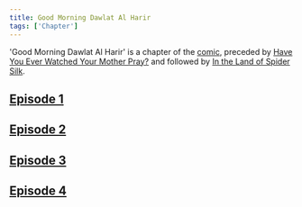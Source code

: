 ```yaml
---
title: Good Morning Dawlat Al Harir 
tags: ['Chapter']
---
```

'Good Morning Dawlat Al Harir' is a chapter of the [comic](/_wiki/index.md), preceded by [Have You Ever Watched Your Mother Pray?](/_wiki/have-you-ever-watched-your-mother-pray.md) and followed by [In the Land of Spider Silk](/_wiki/in-the-land-of-spider-silk.md).

## [Episode 1](https://tapas.io/episode/1457465)

## [Episode 2](https://tapas.io/episode/1469474)

## [Episode 3](https://tapas.io/episode/1469477)

## [Episode 4](https://tapas.io/episode/1469480)

